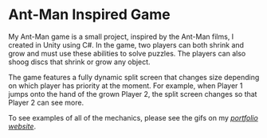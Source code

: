 # Ant-Man Inspired Game


My Ant-Man game is a small project, inspired by the Ant-Man films, I created in Unity using C#. In the game, two players can both shrink and grow and must use these abilities to solve puzzles. The players can also shoog discs that shrink or grow any object. 


The game features a fully dynamic split screen that changes size depending on which player has priority at the moment. For example, when Player 1 jumps onto the hand of the grown Player 2, the split screen changes so that Player 2 can see more.


To see examples of all of the mechanics, please see the gifs on my [*portfolio website*](https://www.theodorelinardic.com/co-op-shrinking-game).
